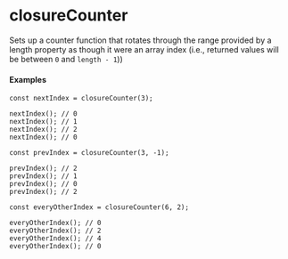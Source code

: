 # closureCounter
Sets up a counter function that rotates through the range provided by a length property as though it were an array index (i.e., returned values will be between `0` and `length - 1`))

#### Examples
```
const nextIndex = closureCounter(3);

nextIndex(); // 0
nextIndex(); // 1
nextIndex(); // 2
nextIndex(); // 0

const prevIndex = closureCounter(3, -1);

prevIndex(); // 2
prevIndex(); // 1
prevIndex(); // 0
prevIndex(); // 2

const everyOtherIndex = closureCounter(6, 2);

everyOtherIndex(); // 0
everyOtherIndex(); // 2
everyOtherIndex(); // 4
everyOtherIndex(); // 0

```
